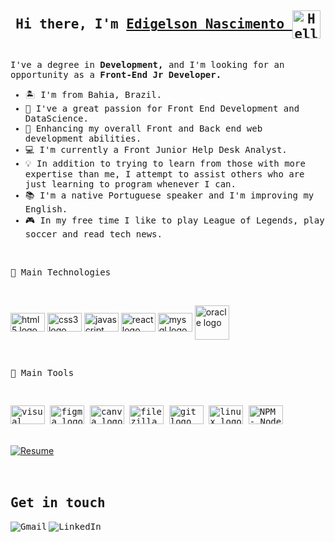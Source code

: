<div style="display: inline_block">
<samp>
  <h2 align="center">Hi there, I'm 
    <a href="https://edigelson-nascimento.github.io/portfolio">
      Edigelson Nascimento
    </a>
      <img align="center" src="./hello.gif" height="45px" alt="Hello" />
  </h2>

  <p align="left"> 
   <br>
    I've a degree in <strong>Development,</strong> and I'm looking for an opportunity as a <strong>Front-End Jr Developer.</strong><br>
  </p>
  <ul align="left">
    <li>🏝 I'm from Bahia, Brazil.</li>
    <li>💜 I've a great passion for Front End Development and DataScience.</li>
    <li>🌱 Enhancing my overall Front and Back end web development abilities.</li>
    <li>💻 I'm currently a Front Junior Help Desk Analyst.</li>
    <li> 💡 In addition to trying to learn from those with more expertise than me, I attempt to assist others who are just learning to program whenever I can.</li>
    <li>📚 I'm a native Portuguese speaker and I'm improving my English.</li>
    <li>🎮 In my free time I like to play League of Legends, play soccer and read tech news.</li>
  </ul>
</div>
<div style="display: inline_block">
<br>
  <p align="left" vertical-align="center">
  <samp>
  🔌 Main Technologies
  </p>
  <br>
  <p align="left">
    <img align="center" src="https://cdn.jsdelivr.net/gh/devicons/devicon/icons/html5/html5-original.svg" height="30" width="55" alt="html5 logo" title="HTML 5" />
    <img align="center" src="https://cdn.jsdelivr.net/gh/devicons/devicon/icons/css3/css3-original.svg" height="30" width="55" alt="css3 logo" title="CSS 3" />
    <img align="center" src="https://cdn.jsdelivr.net/gh/devicons/devicon/icons/javascript/javascript-original.svg" height="30" width="55" alt="javascript logo" title="JavaScript" />
    <img align="center" src="https://cdn.jsdelivr.net/gh/devicons/devicon/icons/react/react-original.svg" height="30" width="55" alt="react logo" title="React JS" />
    <img align="center" src="https://cdn.jsdelivr.net/gh/devicons/devicon/icons/mysql/mysql-original.svg" height="30" width="55" alt="mysql logo" title="SQL" />
    <img align="center" src="https://cdn.jsdelivr.net/gh/devicons/devicon/icons/oracle/oracle-original.svg" height="55" width="55" alt="oracle logo" title="Oracle" />
  </p>
</div>

<div style="display: inline_block">
<br>
  <samp>
  <p align="left" vertical-align="center">
  🔧 Main Tools
  </p>
  <br>
  <p align="left">
    <img src="https://cdn.jsdelivr.net/gh/devicons/devicon/icons/vscode/vscode-original.svg" height="30" width="55" alt="visual studio code logo" title="Visual Studio Code" />
    <img src="https://cdn.jsdelivr.net/gh/devicons/devicon/icons/figma/figma-original.svg" height="30" width="55" alt="figma logo" title="Figma" />
    <img src="https://cdn.jsdelivr.net/gh/devicons/devicon/icons/canva/canva-original.svg" height="30" width="55" alt="canva logo" title="Canva" />
    <img src="https://cdn.jsdelivr.net/gh/devicons/devicon/icons/filezilla/filezilla-plain.svg" height="30" width="55" alt="filezilla logo" title="FileZilla" />
    <img src="https://cdn.jsdelivr.net/gh/devicons/devicon/icons/git/git-original.svg" height="30" width="55" alt="git logo" title="Git" />
    <img src="https://cdn.jsdelivr.net/gh/devicons/devicon/icons/linux/linux-original.svg" height="30" width="55" alt="linux logo" title="Linux" />
    <img src="https://cdn.jsdelivr.net/gh/devicons/devicon/icons/npm/npm-original-wordmark.svg"  height="30" width="55" alt="NPM - Node Package Managar" title="NPM" />
  </p>
</div>

<br>

<div class="display-inline-block">
  <a href="https://edigelson-nascimento.github.io/portfolio" target="_blank">
    <img align="center" src="https://img.shields.io/badge/-Resume-ccc?style=for-the-badge&logo=adobe-acrobat-reader&logoColor=1c1c1c" alt="Resume">
  </a>
</div>

<br>

<br>
<div style="display: inline_block">
  <samp>
  <h2 align="left">Get in touch
  </h2>
  <a href="mailto: edigelsonnascimento@hotmail.com?subject=Contato GitHub" target="_blank">
    <img align="left" src="https://img.shields.io/badge/-Mail-1c1c1c?style=for-the-badge&logo=gmail&logoColor=white" alt="Gmail">
  </a>

  <a href="https://linkedin.com/in/edigelson-nascimento/" target="_blank">
    <img align="left" src="https://img.shields.io/badge/-LinkedIn-1c1c1c?style=for-the-badge&logo=linkedin&logoColor=white" alt="LinkedIn">
  </a>
</div>
<br><br>

</div>
